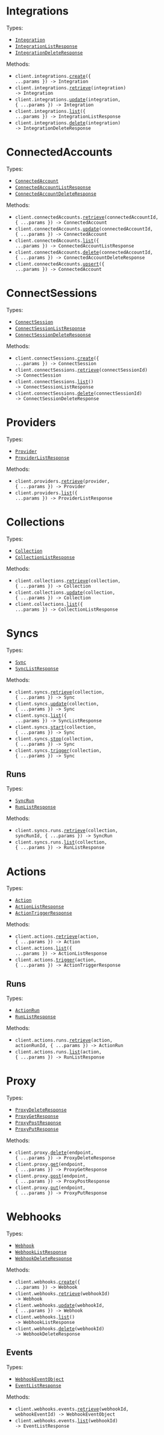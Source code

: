 # Integrations

Types:

- <code><a href="./src/resources/integrations.ts">Integration</a></code>
- <code><a href="./src/resources/integrations.ts">IntegrationListResponse</a></code>
- <code><a href="./src/resources/integrations.ts">IntegrationDeleteResponse</a></code>

Methods:

- <code title="post /integrations">client.integrations.<a href="./src/resources/integrations.ts">create</a>({ ...params }) -> Integration</code>
- <code title="get /integrations/{integration}">client.integrations.<a href="./src/resources/integrations.ts">retrieve</a>(integration) -> Integration</code>
- <code title="put /integrations/{integration}">client.integrations.<a href="./src/resources/integrations.ts">update</a>(integration, { ...params }) -> Integration</code>
- <code title="get /integrations">client.integrations.<a href="./src/resources/integrations.ts">list</a>({ ...params }) -> IntegrationListResponse</code>
- <code title="delete /integrations/{integration}">client.integrations.<a href="./src/resources/integrations.ts">delete</a>(integration) -> IntegrationDeleteResponse</code>

# ConnectedAccounts

Types:

- <code><a href="./src/resources/connected-accounts.ts">ConnectedAccount</a></code>
- <code><a href="./src/resources/connected-accounts.ts">ConnectedAccountListResponse</a></code>
- <code><a href="./src/resources/connected-accounts.ts">ConnectedAccountDeleteResponse</a></code>

Methods:

- <code title="get /connected-accounts/{connected_account_id}">client.connectedAccounts.<a href="./src/resources/connected-accounts.ts">retrieve</a>(connectedAccountId, { ...params }) -> ConnectedAccount</code>
- <code title="put /connected-accounts/{connected_account_id}">client.connectedAccounts.<a href="./src/resources/connected-accounts.ts">update</a>(connectedAccountId, { ...params }) -> ConnectedAccount</code>
- <code title="get /connected-accounts">client.connectedAccounts.<a href="./src/resources/connected-accounts.ts">list</a>({ ...params }) -> ConnectedAccountListResponse</code>
- <code title="delete /connected-accounts/{connected_account_id}">client.connectedAccounts.<a href="./src/resources/connected-accounts.ts">delete</a>(connectedAccountId, { ...params }) -> ConnectedAccountDeleteResponse</code>
- <code title="post /connected-accounts">client.connectedAccounts.<a href="./src/resources/connected-accounts.ts">upsert</a>({ ...params }) -> ConnectedAccount</code>

# ConnectSessions

Types:

- <code><a href="./src/resources/connect-sessions.ts">ConnectSession</a></code>
- <code><a href="./src/resources/connect-sessions.ts">ConnectSessionListResponse</a></code>
- <code><a href="./src/resources/connect-sessions.ts">ConnectSessionDeleteResponse</a></code>

Methods:

- <code title="post /connect-sessions">client.connectSessions.<a href="./src/resources/connect-sessions.ts">create</a>({ ...params }) -> ConnectSession</code>
- <code title="get /connect-sessions/{connect_session_id}">client.connectSessions.<a href="./src/resources/connect-sessions.ts">retrieve</a>(connectSessionId) -> ConnectSession</code>
- <code title="get /connect-sessions">client.connectSessions.<a href="./src/resources/connect-sessions.ts">list</a>() -> ConnectSessionListResponse</code>
- <code title="delete /connect-sessions/{connect_session_id}">client.connectSessions.<a href="./src/resources/connect-sessions.ts">delete</a>(connectSessionId) -> ConnectSessionDeleteResponse</code>

# Providers

Types:

- <code><a href="./src/resources/providers.ts">Provider</a></code>
- <code><a href="./src/resources/providers.ts">ProviderListResponse</a></code>

Methods:

- <code title="get /providers/{provider}">client.providers.<a href="./src/resources/providers.ts">retrieve</a>(provider, { ...params }) -> Provider</code>
- <code title="get /providers">client.providers.<a href="./src/resources/providers.ts">list</a>({ ...params }) -> ProviderListResponse</code>

# Collections

Types:

- <code><a href="./src/resources/collections.ts">Collection</a></code>
- <code><a href="./src/resources/collections.ts">CollectionListResponse</a></code>

Methods:

- <code title="get /collections/{collection}">client.collections.<a href="./src/resources/collections.ts">retrieve</a>(collection, { ...params }) -> Collection</code>
- <code title="put /collections/{collection}">client.collections.<a href="./src/resources/collections.ts">update</a>(collection, { ...params }) -> Collection</code>
- <code title="get /collections">client.collections.<a href="./src/resources/collections.ts">list</a>({ ...params }) -> CollectionListResponse</code>

# Syncs

Types:

- <code><a href="./src/resources/syncs/syncs.ts">Sync</a></code>
- <code><a href="./src/resources/syncs/syncs.ts">SyncListResponse</a></code>

Methods:

- <code title="get /syncs/{collection}">client.syncs.<a href="./src/resources/syncs/syncs.ts">retrieve</a>(collection, { ...params }) -> Sync</code>
- <code title="put /syncs/{collection}">client.syncs.<a href="./src/resources/syncs/syncs.ts">update</a>(collection, { ...params }) -> Sync</code>
- <code title="get /syncs">client.syncs.<a href="./src/resources/syncs/syncs.ts">list</a>({ ...params }) -> SyncListResponse</code>
- <code title="post /syncs/{collection}/start">client.syncs.<a href="./src/resources/syncs/syncs.ts">start</a>(collection, { ...params }) -> Sync</code>
- <code title="post /syncs/{collection}/stop">client.syncs.<a href="./src/resources/syncs/syncs.ts">stop</a>(collection, { ...params }) -> Sync</code>
- <code title="post /syncs/{collection}/trigger">client.syncs.<a href="./src/resources/syncs/syncs.ts">trigger</a>(collection, { ...params }) -> Sync</code>

## Runs

Types:

- <code><a href="./src/resources/syncs/runs.ts">SyncRun</a></code>
- <code><a href="./src/resources/syncs/runs.ts">RunListResponse</a></code>

Methods:

- <code title="get /syncs/{collection}/runs/{sync_run_id}">client.syncs.runs.<a href="./src/resources/syncs/runs.ts">retrieve</a>(collection, syncRunId, { ...params }) -> SyncRun</code>
- <code title="get /syncs/{collection}/runs">client.syncs.runs.<a href="./src/resources/syncs/runs.ts">list</a>(collection, { ...params }) -> RunListResponse</code>

# Actions

Types:

- <code><a href="./src/resources/actions/actions.ts">Action</a></code>
- <code><a href="./src/resources/actions/actions.ts">ActionListResponse</a></code>
- <code><a href="./src/resources/actions/actions.ts">ActionTriggerResponse</a></code>

Methods:

- <code title="get /actions/{action}">client.actions.<a href="./src/resources/actions/actions.ts">retrieve</a>(action, { ...params }) -> Action</code>
- <code title="get /actions">client.actions.<a href="./src/resources/actions/actions.ts">list</a>({ ...params }) -> ActionListResponse</code>
- <code title="post /actions/{action}/trigger">client.actions.<a href="./src/resources/actions/actions.ts">trigger</a>(action, { ...params }) -> ActionTriggerResponse</code>

## Runs

Types:

- <code><a href="./src/resources/actions/runs.ts">ActionRun</a></code>
- <code><a href="./src/resources/actions/runs.ts">RunListResponse</a></code>

Methods:

- <code title="get /actions/{action}/runs/{action_run_id}">client.actions.runs.<a href="./src/resources/actions/runs.ts">retrieve</a>(action, actionRunId, { ...params }) -> ActionRun</code>
- <code title="get /actions/{action}/runs">client.actions.runs.<a href="./src/resources/actions/runs.ts">list</a>(action, { ...params }) -> RunListResponse</code>

# Proxy

Types:

- <code><a href="./src/resources/proxy.ts">ProxyDeleteResponse</a></code>
- <code><a href="./src/resources/proxy.ts">ProxyGetResponse</a></code>
- <code><a href="./src/resources/proxy.ts">ProxyPostResponse</a></code>
- <code><a href="./src/resources/proxy.ts">ProxyPutResponse</a></code>

Methods:

- <code title="delete /proxy/{endpoint}">client.proxy.<a href="./src/resources/proxy.ts">delete</a>(endpoint, { ...params }) -> ProxyDeleteResponse</code>
- <code title="get /proxy/{endpoint}">client.proxy.<a href="./src/resources/proxy.ts">get</a>(endpoint, { ...params }) -> ProxyGetResponse</code>
- <code title="post /proxy/{endpoint}">client.proxy.<a href="./src/resources/proxy.ts">post</a>(endpoint, { ...params }) -> ProxyPostResponse</code>
- <code title="put /proxy/{endpoint}">client.proxy.<a href="./src/resources/proxy.ts">put</a>(endpoint, { ...params }) -> ProxyPutResponse</code>

# Webhooks

Types:

- <code><a href="./src/resources/webhooks/webhooks.ts">Webhook</a></code>
- <code><a href="./src/resources/webhooks/webhooks.ts">WebhookListResponse</a></code>
- <code><a href="./src/resources/webhooks/webhooks.ts">WebhookDeleteResponse</a></code>

Methods:

- <code title="post /webhooks">client.webhooks.<a href="./src/resources/webhooks/webhooks.ts">create</a>({ ...params }) -> Webhook</code>
- <code title="get /webhooks/{webhook_id}">client.webhooks.<a href="./src/resources/webhooks/webhooks.ts">retrieve</a>(webhookId) -> Webhook</code>
- <code title="put /webhooks/{webhook_id}">client.webhooks.<a href="./src/resources/webhooks/webhooks.ts">update</a>(webhookId, { ...params }) -> Webhook</code>
- <code title="get /webhooks">client.webhooks.<a href="./src/resources/webhooks/webhooks.ts">list</a>() -> WebhookListResponse</code>
- <code title="delete /webhooks/{webhook_id}">client.webhooks.<a href="./src/resources/webhooks/webhooks.ts">delete</a>(webhookId) -> WebhookDeleteResponse</code>

## Events

Types:

- <code><a href="./src/resources/webhooks/events.ts">WebhookEventObject</a></code>
- <code><a href="./src/resources/webhooks/events.ts">EventListResponse</a></code>

Methods:

- <code title="get /webhooks/{webhook_id}/events/{webhook_event_id}">client.webhooks.events.<a href="./src/resources/webhooks/events.ts">retrieve</a>(webhookId, webhookEventId) -> WebhookEventObject</code>
- <code title="get /webhooks/{webhook_id}/events">client.webhooks.events.<a href="./src/resources/webhooks/events.ts">list</a>(webhookId) -> EventListResponse</code>
